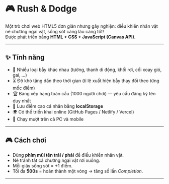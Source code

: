 # 🎮 Rush & Dodge

Một trò chơi web HTML5 đơn giản nhưng gây nghiện: điều khiển nhân vật né chướng ngại vật, sống sót càng lâu càng tốt!  
Được phát triển bằng **HTML + CSS + JavaScript (Canvas API)**.  

---

## ✨ Tính năng
- 🧩 Nhiều loại bẫy khác nhau (tường, thanh di động, khối rơi, cối xoay gió, gai, …)  
- ⏳ Độ khó tăng dần theo thời gian (tỉ lệ xuất hiện bẫy thay đổi theo từng mốc điểm)  
- 🏆 Bảng xếp hạng toàn cầu (1000 người chơi) — yêu cầu đăng ký tên duy nhất  
- 💾 Lưu điểm cao cá nhân bằng **localStorage**  
- 🌍 Có thể triển khai online (GitHub Pages / Netlify / Vercel)  
- 📱 Chạy mượt trên cả PC và mobile  

---

## 🎮 Cách chơi
- Dùng **phím mũi tên trái / phải** để điều khiển nhân vật.  
- Né tránh tất cả chướng ngại vật rơi xuống.  
- Mỗi giây sống sót = +1 điểm.  
- Tối đa **500s** = hoàn thành một vòng → tăng số lần *Completion*.  

---

